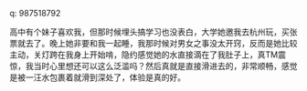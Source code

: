 q: 987518792

高中有个妹子喜欢我，但那时候埋头搞学习也没表白，大学她邀我去杭州玩，买张票就去了。晚上她非要和我一起睡，我那时候对男女之事没太开窍，反而是她比较主动，关灯跨在我身上开始啃，隐约感觉她的水直接滴在了我肚子上，真TM震惊，我当时心里想还可以这么泛滥吗？然后真就是直接滑进去的，非常顺畅，感觉是被一汪水包裹着就滑到深处了，体验是真的好。
